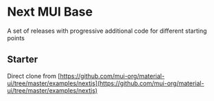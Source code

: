 # Next MUI Base
A set of releases with progressive additional code for different starting points

## Starter
Direct clone from [https://github.com/mui-org/material-ui/tree/master/examples/nextjs](https://github.com/mui-org/material-ui/tree/master/examples/nextjs)




